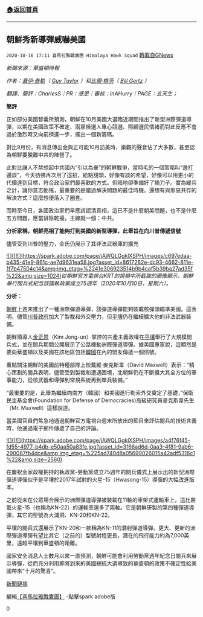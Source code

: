 ###  [:house:返回首頁](https://github.com/ourhimalayas/txt)
---

## 朝鮮秀新導彈威嚇美國
`2020-10-16 17:11 喜馬拉雅戰鷹團 Himalaya Hawk Squad` [轉載自GNews](https://gnews.org/zh-hant/428707/)

*新聞來源：華盛頓時報*

*作者：[蓋伊·泰勒](https://www.washingtontimes.com/staff/guy-taylor/)（ [Guy Taylor](https://www.washingtontimes.com/staff/guy-taylor/) ）和[比爾·格茨](https://www.washingtontimes.com/staff/bill-gertz/)（ [Bill Gertz](https://www.washingtontimes.com/staff/bill-gertz/) ）*

*翻譯、簡評：CharlesS｜PR：感恩｜審核：InAHurry｜PAGE：玄天生；*

**簡評**

正如部分美國智囊所預測，朝鮮在10月美國大選臨近期間推出了新型洲際彈道導彈，以期在美國政策不確定、兩黨候選人專心競選、照顧選民情緒而對此反應不會過於激烈時又向前擠進一步，擺出一個新籌碼。

對比9月份，有消息傳出金與正可能10月訪美時，樂觀的聲音佔了大多數，甚至認為朝鮮要脫離中共的陣營了。

此對比讓人不禁想起中共國內“引以為豪”的朝鮮戰爭，當時毛的一個策略叫“邊打邊談”，今天彷彿再次用了這招，給點甜頭，好像有談的希望，好像可以用更小的代價達到目標，符合政治家們最喜歡的方式。但暗地卻準備好了捅刀子。實為緩兵之計，讓你意志動搖，最重要的是錯過解決問題的最佳時機。還想有與邪惡共存的解決方式？這麼想便落入了圈套。

而時至今日，各國政治家們早應該認清真相，這已不是什麼朝美問題，也不是什麼五方問題，應當排除乾擾，主線就一個：中共。

**分析家稱，朝鮮亮相了能夠打到美國的新型導彈，此舉旨在向川普傳遞信號**

儘管受到川普的壓力，金氏仍展示了其非法武器庫的擴充

[!\[\]()!\[\](https://spark.adobe.com/page/jAWQLGgklXSPH/images/c697edaa-b435-41e9-861c-ae7d9631ea58.jpg?asset_id=8617262e-dc93-4662-811e-1f7b47504c14&amp;img_etag=%2241e306923514b9b4caf5b39ba27ad35f%22&amp;size=1024)](https://spark.adobe.com/page/jAWQLGgklXSPH/images/c697edaa-b435-41e9-861c-ae7d9631ea58.jpg?asset_id=8617262e-dc93-4662-811e-1f7b47504c14&amp;img_etag=%2241e306923514b9b4caf5b39ba27ad35f%22&amp;size=1024)*從朝鮮官方電視台KRT的視頻中所截取的圖像顯示，朝鮮舉行閱兵式紀念該國執政黨成立75週年（2020年10月10日，星期六）。*

**分析：**

[朝鮮](https://www.washingtontimes.com/topics/north-korea/)上週末推出了一種洲際彈道導彈，該彈道導彈能夠裝載核彈頭瞄準美國。這表明，儘管[川普政府](https://www.washingtontimes.com/topics/trump-administration/)加大了製裁和外交壓力，但[平壤](https://www.washingtontimes.com/topics/pyongyang/)仍在繼續擴大他的非法武器裝備。

朝鮮領導人[金正恩](https://www.washingtontimes.com/topics/kim-jong-un/)（Kim Jong-un）掌控的共產主義政權在[平壤](https://www.washingtontimes.com/topics/pyongyang/)舉行了大規模閱兵式，並在閱兵期間公開展示了公路機動洲際彈道導彈。據美國專家說，這顯然是要向華盛頓以及美國在該地區包括[韓國](https://www.washingtontimes.com/topics/south-korea/)在內的盟友傳遞一個信號。

重點關注朝鮮的美國前特種部隊上校戴維·麥克斯韋（David Maxwell）表示：“精心策劃的閱兵表明，儘管受到製裁和遭遇困境，北朝鮮仍在不斷擴大其全方位的軍事能力，從核武器和導彈到常規系統再到單兵裝備。”

“最重要的是，此舉為繼續向南方（韓國）和美國進行勒索外交奠定了基礎，”保衛民主基金會(Foundation for Defense of Democracies)高級研究員麥克斯韋先生（Mr. Maxwell）這樣說道。

當美國官員們焦急地通過朝鮮官方電視台週末所放出的節目來評估閱兵的技術含義時，他通過電子郵件傳遞了自己的評論。

[!\[\]()!\[\](https://spark.adobe.com/page/jAWQLGgklXSPH/images/a4f76f45-fd55-4977-b4db-e50aa50a83fe.jpg?asset_id=3f66ad6d-0aa3-4f81-9ab6-290087fb4dce&amp;img_etag=%225ad740d8a05699026015a42adf5316c1%22&amp;size=2560)](https://spark.adobe.com/page/jAWQLGgklXSPH/images/a4f76f45-fd55-4977-b4db-e50aa50a83fe.jpg?asset_id=3f66ad6d-0aa3-4f81-9ab6-290087fb4dce&amp;img_etag=%225ad740d8a05699026015a42adf5316c1%22&amp;size=1024)

在慶祝金家政權把持的執政黨-勞動黨成立75週年的閱兵儀式上展示出的新型洲際彈道導彈似乎是平壤於2017年試射的火星-15（Hwasong-15）導彈的大幅改進版本。

之前從未在公眾場合展示的洲際彈道導彈被裝載在11軸的車架式運輸車上，這比裝載火星-15（也稱為KN-22）的運輸車還多了兩軸。它是朝鮮研製的第四種彈道導彈，其它的型號為大浦洞、KN-20和KN-22。

平壤的閱兵式還展示了KN-20和一款稱為KN-11的潛射彈道導彈。更大、更新的洲際彈道導彈有望比其它（之前的）型號射程更長，潛在的飛行能力約為7,000英里，遠超平壤到華盛頓的距離。

國家安全消息人士數月以來一直預測，朝鮮可能會利用勞動黨週年紀念日閱兵來展示導彈，從而充分利用即將到來的美國總統大選導致的華盛頓的政策不確定性給美國帶來“十月的驚喜”。

[新聞鏈接](https://www.washingtontimes.com/news/2020/oct/11/kim-jong-un-unveils-north-korea-missile-send-trump/)

編輯[【喜馬拉雅戰鷹團】](https://spark.adobe.com/page/jAWQLGgklXSPH/) -點擊spark adobe版

0
